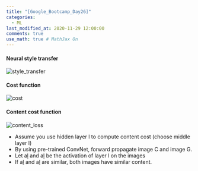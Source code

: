 ```yaml
---
title: "[Google_Bootcamp_Day26]"
categories: 
  - ML
last_modified_at: 2020-11-29 12:00:00
comments: true
use_math: true # MathJax On
---
```


#### Neural style transfer
![style_transfer](https://user-images.githubusercontent.com/62474292/100525599-696e6580-3205-11eb-81d6-0d875945fdd1.png)

#### Cost function
![cost](https://user-images.githubusercontent.com/62474292/100525602-6d01ec80-3205-11eb-8844-b3a061cd8b77.png)

#### Content cost function
![content_loss](https://user-images.githubusercontent.com/62474292/100525603-73906400-3205-11eb-9021-75ba74cbd8d0.png)

- Assume you use hidden layer l to compute content cost (choose middle layer l)
- By using pre-trained ConvNet, forward propagate image C and image G.
- Let a[l](C) and a[l](G) be the activation of layer l on the images
- If a[l](C) and a[l](G) are similar, both images have similar content.
